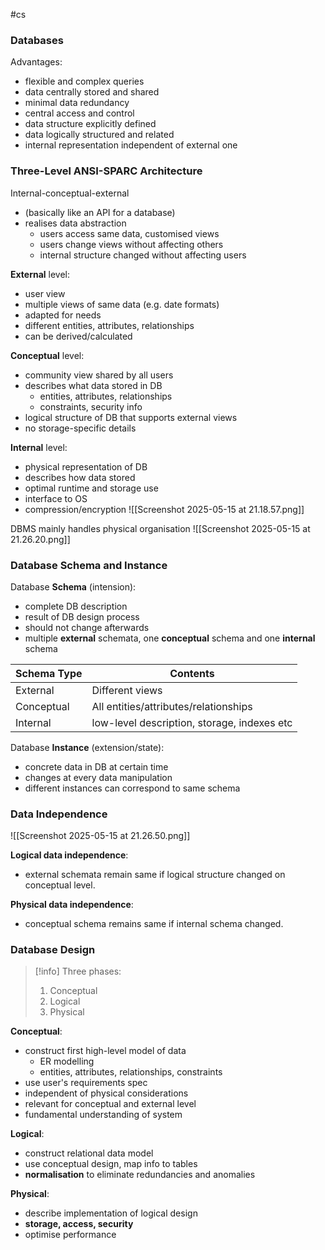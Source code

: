 #cs 

### Databases

Advantages:
- flexible and complex queries
- data centrally stored and shared
- minimal data redundancy
- central access and control
- data structure explicitly defined
- data logically structured and related
- internal representation independent of external one

### Three-Level ANSI-SPARC Architecture

Internal-conceptual-external
- (basically like an API for a database)
- realises data abstraction
	- users access same data, customised views
	- users change views without affecting others
	- internal structure changed without affecting users

**External** level:
- user view
- multiple views of same data (e.g. date formats)
- adapted for needs
- different entities, attributes, relationships
- can be derived/calculated

**Conceptual** level:
- community view shared by all users
- describes what data stored in DB
	- entities, attributes, relationships
	- constraints, security info
- logical structure of DB that supports external views
- no storage-specific details

**Internal** level:
- physical representation of DB
- describes how data stored
- optimal runtime and storage use
- interface to OS
- compression/encryption
![[Screenshot 2025-05-15 at 21.18.57.png]]

DBMS mainly handles physical organisation
![[Screenshot 2025-05-15 at 21.26.20.png]]



### Database Schema and Instance

Database **Schema** (intension):
- complete DB description
- result of DB design process
- should not change afterwards
- multiple **external** schemata, one **conceptual** schema and one **internal** schema

| Schema Type | Contents                                    |
| ----------- | ------------------------------------------- |
| External    | Different views                             |
| Conceptual  | All entities/attributes/relationships       |
| Internal    | low-level description, storage, indexes etc |
Database **Instance** (extension/state):
- concrete data in DB at certain time
- changes at every data manipulation
- different instances can correspond to same schema

### Data Independence

![[Screenshot 2025-05-15 at 21.26.50.png]]

**Logical data independence**:
- external schemata remain same if logical structure changed on conceptual level.

**Physical data independence**:
- conceptual schema remains same if internal schema changed.

### Database Design

> [!info] Three phases:
> 1. Conceptual
> 2. Logical
> 3. Physical

**Conceptual**:
- construct first high-level model of data
	- ER modelling
	- entities, attributes, relationships, constraints
- use user's requirements spec
- independent of physical considerations
- relevant for conceptual and external level
- fundamental understanding of system

**Logical**:
- construct relational data model
- use conceptual design, map info to tables
- **normalisation** to eliminate redundancies and anomalies

**Physical**:
- describe implementation of logical design
- **storage, access, security**
- optimise performance
